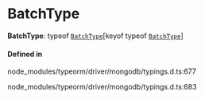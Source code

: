# BatchType

 **BatchType**: typeof [`BatchType`](../index.md#batchtype)[keyof typeof [`BatchType`](../index.md#batchtype)]

#### Defined in

node_modules/typeorm/driver/mongodb/typings.d.ts:677

node_modules/typeorm/driver/mongodb/typings.d.ts:683
